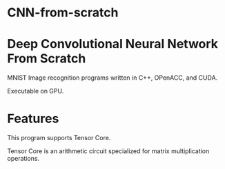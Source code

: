 # CNN-from-scratch


# Deep Convolutional Neural Network From Scratch

MNIST Image recognition programs written in C++, OPenACC, and CUDA.

Executable on GPU.
 
# Features

This program supports Tensor Core. 

Tensor Core is an arithmetic circuit specialized for matrix multiplication operations. 


